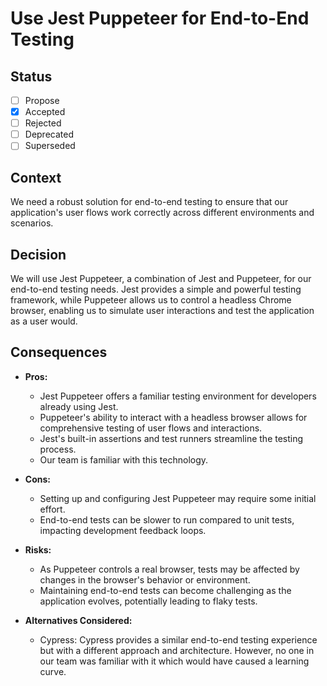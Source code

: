# Use Jest Puppeteer for End-to-End Testing

## Status

- [ ] Propose
- [x] Accepted
- [ ] Rejected
- [ ] Deprecated
- [ ] Superseded

## Context

We need a robust solution for end-to-end testing to ensure that our application's user flows work correctly across different environments and scenarios.

## Decision

We will use Jest Puppeteer, a combination of Jest and Puppeteer, for our end-to-end testing needs. Jest provides a simple and powerful testing framework, while Puppeteer allows us to control a headless Chrome browser, enabling us to simulate user interactions and test the application as a user would.

## Consequences

- **Pros:**
  - Jest Puppeteer offers a familiar testing environment for developers already using Jest.
  - Puppeteer's ability to interact with a headless browser allows for comprehensive testing of user flows and interactions.
  - Jest's built-in assertions and test runners streamline the testing process.
  - Our team is familiar with this technology.

- **Cons:**
  - Setting up and configuring Jest Puppeteer may require some initial effort.
  - End-to-end tests can be slower to run compared to unit tests, impacting development feedback loops.

- **Risks:**
  - As Puppeteer controls a real browser, tests may be affected by changes in the browser's behavior or environment.
  - Maintaining end-to-end tests can become challenging as the application evolves, potentially leading to flaky tests.

- **Alternatives Considered:**
  - Cypress: Cypress provides a similar end-to-end testing experience but with a different approach and architecture. However, no one in our team was familiar with it which would have caused a learning curve.